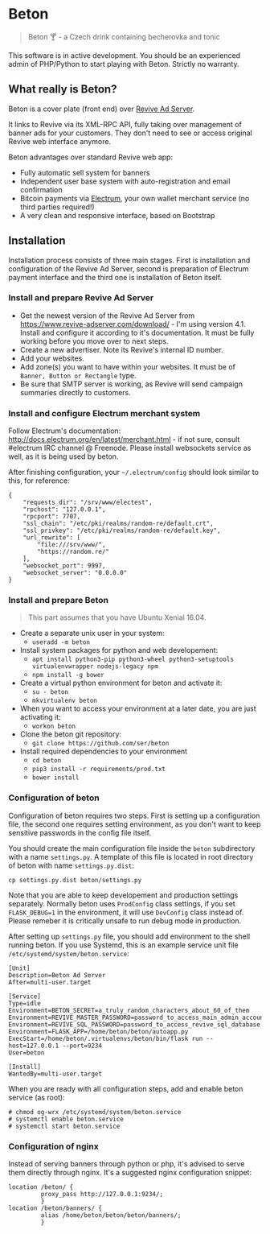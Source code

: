 # Beton
> Beton :cocktail: - a Czech drink containing becherovka and tonic

This software is in active development. You should be an experienced admin of
PHP/Python to start playing with Beton. Strictly no warranty.

## What really is Beton?
Beton is a cover plate (front end) over [Revive Ad Server](https://www.revive-adserver.com/).

It links to Revive via its XML-RPC API, fully taking over management of banner ads for your customers. They don't need to see or access original Revive web interface anymore.

Beton advantages over standard Revive web app:
* Fully automatic sell system for banners
* Independent user base system with auto-registration and email confirmation
* Bitcoin payments via [Electrum](https://electrum.org), your own wallet merchant service (no third parties required!)
* A very clean and responsive interface, based on Bootstrap
 
## Installation
Installation process consists of three main stages. First is installation and configuration of the Revive Ad Server, second is preparation of Electrum payment interface and the third one is installation of Beton itself.

### Install and prepare Revive Ad Server

* Get the newest version of the Revive Ad Server from https://www.revive-adserver.com/download/ - I'm using version 4.1. Install and configure it according to it's documentation. It must be fully working before you move over to next steps.
* Create a new advertiser. Note its Revive's internal ID number.
* Add your websites. 
* Add zone(s) you want to have within your websites. It must be of ```Banner, Button or Rectangle``` type.
* Be sure that SMTP server is working, as Revive will send campaign summaries
directly to customers.

### Install and configure Electrum merchant system

Follow Electrum's documentation: http://docs.electrum.org/en/latest/merchant.html - if not sure, consult #electrum IRC channel @ Freenode. Please install websockets service as well, as it is being used by beton.

After finishing configuration, your ```~/.electrum/config``` should look similar to this, for reference:

```
{
    "requests_dir": "/srv/www/electest", 
    "rpchost": "127.0.0.1", 
    "rpcport": 7707, 
    "ssl_chain": "/etc/pki/realms/random-re/default.crt", 
    "ssl_privkey": "/etc/pki/realms/random-re/default.key", 
    "url_rewrite": [
        "file:///srv/www/", 
        "https://random.re/"
    ], 
    "websocket_port": 9997, 
    "websocket_server": "0.0.0.0"
}
```

### Install and prepare Beton

> This part assumes that you have Ubuntu Xenial 16.04. 

* Create a separate unix user in your system:
  * ```useradd -m beton```
* Install system packages for python and web developement:
  * ```apt install python3-pip python3-wheel python3-setuptools virtualenvwrapper nodejs-legacy npm```
  * ```npm install -g bower```
* Create a virtual python environment for beton and activate it:
  * ```su - beton```
  * ```mkvirtualenv beton```
* When you want to access your environment at a later date, you are just activating it:
  * ```workon beton```
* Clone the beton git repository:
  * ```git clone https://github.com/ser/beton```
* Install required dependencies to your environment
  * ```cd beton```
  * ```pip3 install -r requirements/prod.txt```
  * ```bower install```
  
### Configuration of beton

Configuration of beton requires two steps. First is setting up a configuration file, the second one requires setting environment, as you don't want to keep sensitive passwords in the config file itself.

You should create the main configuration file inside the ```beton``` subdirectory with a name ```settings.py```. A template of this file is located in root directory of beton with name ```settings.py.dist```:

```cp settings.py.dist beton/settings.py```

Note that you are able to keep developement and production settings separately. Normally beton uses ```ProdConfig``` class settings, if you set ``` FLASK_DEBUG=1``` in the environment, it will use ```DevConfig``` class instead of. Please remeber it is critically unsafe to run debug mode in production. 

After setting up ```settings.py``` file, you should add environment to the shell running beton. If you use Systemd, this is an example service unit file ```/etc/systemd/system/beton.service```:

```
[Unit]
Description=Beton Ad Server
After=multi-user.target

[Service]
Type=idle
Environment=BETON_SECRET=a_truly_random_characters_about_60_of_them
Environment=REVIVE_MASTER_PASSWORD=password_to_access_main_admin_account_on_revive
Environment=REVIVE_SQL_PASSWORD=password_to_access_revive_sql_database
Environment=FLASK_APP=/home/beton/beton/autoapp.py
ExecStart=/home/beton/.virtualenvs/beton/bin/flask run --host=127.0.0.1 --port=9234
User=beton

[Install]
WantedBy=multi-user.target
```

When you are ready with all configuration steps, add and enable beton service (as root):

```
# chmod og-wrx /etc/systemd/system/beton.service
# systemctl enable beton.service
# systemctl start beton.service
```

### Configuration of nginx

Instead of serving banners through python or php, it's advised to serve them directly through nginx. It's a suggested nginx configuration snippet:

```
location /beton/ {
         proxy_pass http://127.0.0.1:9234/;
         }
location /beton/banners/ {
         alias /home/beton/beton/beton/banners/;
         }
```

